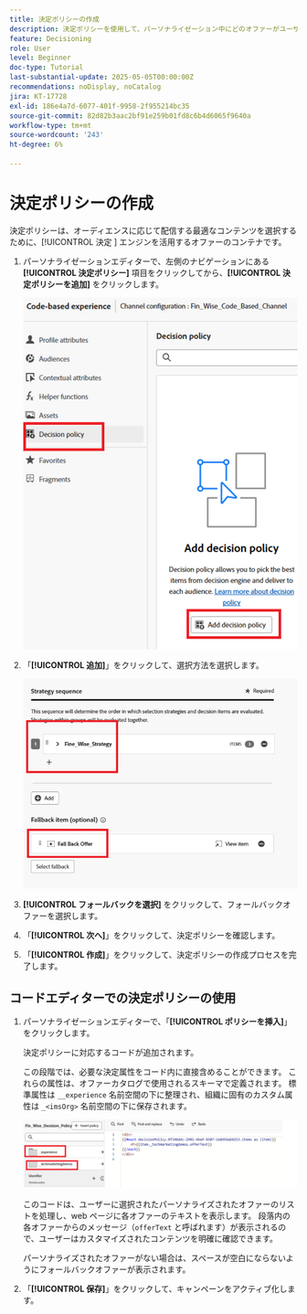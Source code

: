 ```yaml
---
title: 決定ポリシーの作成
description: 決定ポリシーを使用して、パーソナライゼーション中にどのオファーがユーザーに配信されるかを決定するロジックを定義します。
feature: Decisioning
role: User
level: Beginner
doc-type: Tutorial
last-substantial-update: 2025-05-05T00:00:00Z
recommendations: noDisplay, noCatalog
jira: KT-17728
exl-id: 186e4a7d-6077-401f-9958-2f955214bc35
source-git-commit: 82d82b3aac2bf91e259b01fd8c6b4d6065f9640a
workflow-type: tm+mt
source-wordcount: '243'
ht-degree: 6%

---
```


# 決定ポリシーの作成

決定ポリシーは、オーディエンスに応じて配信する最適なコンテンツを選択するために、[!UICONTROL  決定 ] エンジンを活用するオファーのコンテナです。

1. パーソナライゼーションエディターで、左側のナビゲーションにある **[!UICONTROL 決定ポリシー]** 項目をクリックしてから、**[!UICONTROL 決定ポリシーを追加]** をクリックします。

   ![create-decision-policy](assets/decision-policy.png)

1. 「**[!UICONTROL 追加]**」をクリックして、選択方法を選択します。

   ![ 決定ポリシー ](assets/decision-policy2.png)

1. **[!UICONTROL フォールバックを選択]** をクリックして、フォールバックオファーを選択します。
1. 「**[!UICONTROL 次へ]**」をクリックして、決定ポリシーを確認します。
1. 「**[!UICONTROL 作成]**」をクリックして、決定ポリシーの作成プロセスを完了します。

## コードエディターでの決定ポリシーの使用

1. パーソナライゼーションエディターで、「**[!UICONTROL ポリシーを挿入]**」をクリックします。

   決定ポリシーに対応するコードが追加されます。

   この段階では、必要な決定属性をコード内に直接含めることができます。 これらの属性は、オファーカタログで使用されるスキーマで定義されます。 標準属性は `__experience` 名前空間の下に整理され、組織に固有のカスタム属性は `_<imsOrg>` 名前空間の下に保存されます。

   ![using_decision_policy](assets/Insert-policy.png)

   このコードは、ユーザーに選択されたパーソナライズされたオファーのリストを処理し、web ページに各オファーのテキストを表示します。 段落内の各オファーからのメッセージ（`offerText` と呼ばれます）が表示されるので、ユーザーはカスタマイズされたコンテンツを明確に確認できます。

   パーソナライズされたオファーがない場合は、スペースが空白にならないようにフォールバックオファーが表示されます。

1. 「**[!UICONTROL 保存]**」をクリックして、キャンペーンをアクティブ化します。

